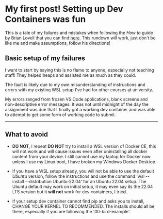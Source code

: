 # My first post! Setting up Dev Containers was fun

This is a tale of my failures and mistakes when following the *How to* guide by Brian Lovell that you can find [here](https://lovellbrian.github.io/2023/10/02/BYODImage.html). This rundown will work, just don't be like me and make assumptions, follow his directions!

## Basic setup of my failures

I want to start by saying this is no flame to anyone, especially not teaching staff! They helped heaps and assisted me as much as they could.

The fault is likely due to my own misunderstanding of instructions and errors with my existing WSL setup I've had for other courses at university.

My errors ranged from frozen VS Code applications, blank screens and non-descriptive error messages. It was not until midnight of the day the assignment was due that I finally got a working dev container and was able to attempt to get some form of working code to submit.

---

## What to avoid

- **DO NOT**, I repeat **DO NOT** try to install a WSL version of Docker CE, this will not work and will cause issues even after uninstalling all docker content from your device. I still cannot use my laptop for Docker now unless I use my Linux boot, I have broken my Windows Docker Desktop.

- If you have a WSL setup already, you will not be able to use the default *Ubuntu* version, follow the instructions and use the command 'wsl --install --distribution Ubuntu-22.04' for an Ubuntu 22.04 setup. The Ubuntu default may work on initial setup, it may even say its the 22.04 LTS version but it **will not** work for dev containers, I tried.

- If your setup dev container cannot find pip and asks you to install, CHANGE YOUR KERNEL TO RECOMMENDED. The installs should all be there, especially if you are following the '00-bird-example'.
